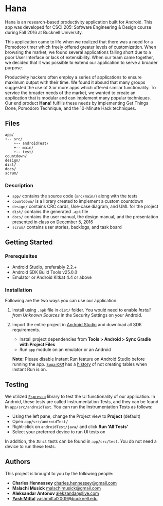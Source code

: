 # Hana

Hana is an research-based productivity application built for Android. This app was developed for CSCI 205: Software Engineering & Design course during Fall 2016 at Bucknell University.

This application came to life when we realized that there was a need for a Pomodoro timer which freely offered greater levels of customization. When browsing the market, we found several applications falling short due to a poor User Interface or lack of extensibility. When our team came together, we decided that it was possible to extend our application to serve a broader purpose.

Productivity hackers often employ a series of applications to ensure maximum output with their time. We found it absurd that many groups suggested the use of 3 or more apps which offered similar functionality. To service the broader needs of the market, we wanted to create an application that is modular and can implement many popular techniques. Our end product **Hana!** fulfills these needs by implementing Get Things Done, Pomodoro Technique, and the 10-Minute Hack techniques. 

## Files

```
app/
+-- src/
    +-- androidTest/
    +-- main/
    +-- test/
countdown/
design/
dist/
docs/
scrum/
```

### Description

* `app/` contains the source code (`src/main/`) along with the tests
* `countcown/` is a library created to implement a custom countdown
* `design/` contains CRC cards, Use-case diagram, and UML for the project
* `dist/` contains the generated `.apk` file
* `docs/` contains the user manual, the design manual, and the presentation presented in class on December 5, 2016
* `scrum/` contains user stories, backlogs, and task board

## Getting Started

### Prerequisites

* Android Studio, preferably 2.2.+
* Android SDK Build Tools v25.0.0
* Emulator or Android Kitkat 4.4 or above 

### Installation

Following are the two ways you can use our application.
1. Install using `.apk` file in `dist/` folder. You would need to enable _Install from Unknown Sources_ in the Security Settings on your Android.
2. Import the entire project in [Android Studio](https://developer.android.com/studio/index.html) and download all SDK requirements.
    * Install project dependencies from __Tools > Android > Sync Gradle with Project Files__
    * Run `app` module on an emulator or an Android

    **Note:** Please disable Instant Run feature on Android Studio before running the app. [`SugarORM`](https://github.com/satyan/sugar) has a [history](https://github.com/satyan/sugar/issues/75) of not creating tables when Instant Run is on.

## Testing

We utilized [`Espresso`](https://developer.android.com/training/testing/ui-testing/espresso-testing.html) library to test the UI functionality of our application. In Android, these tests are called Instrumentation Tests, and they can be found in `app/src/androidTest`. You can run the Instrumentation Tests as follows:
* Using the left pane, change the Project view to __Project__ (default)
* Open `app/src/androidTest/`
* Right-click on `androidTest/java/` and click __Run \'All Tests\'__
* Select your preferred device to run UI tests on

In addition, the `JUnit` tests can be found in `app/src/test`. You do not need a device to run these tests.

## Authors

This project is brought to you by the following people:
* **Charles Hennessey** <charles.hennessey@gmail.com>
* **Malachi Musick** <malachimusick@gmail.com>
* **Aleksandar Antonov** <alekzandar@live.com>
* [**Yash Mittal**](https://github.com/ymittal) <yashmittal2009@bucknell.edu>